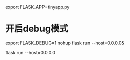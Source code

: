 export FLASK_APP=tinyapp.py
# 开启debug模式
export FLASK_DEBUG=1
nohup flask run --host=0.0.0.0&

flask run --host=0.0.0.0

